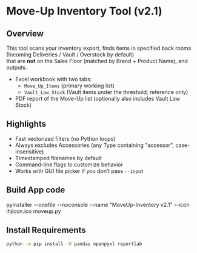 # Move-Up Inventory Tool (v2.1)

## Overview
This tool scans your inventory export, finds items in specified back rooms (Incoming Deliveries / Vault / Overstock by default)  
that are **not** on the Sales Floor (matched by Brand + Product Name), and outputs:

- Excel workbook with two tabs:
  - `Move_Up_Items` (primary working list)
  - `Vault_Low_Stock` (Vault items under the threshold; reference only)
- PDF report of the Move-Up list (optionally also includes Vault Low Stock)

## Highlights
- Fast vectorized filters (no Python loops)
- Always excludes Accessories (any Type containing "accessor", case-insensitive)
- Timestamped filenames by default
- Command-line flags to customize behavior
- Works with GUI file picker if you don’t pass `--input`



## Build App code
pyinstaller --onefile --noconsole --name "MoveUp-Inventory v2.1" --icon ihjicon.ico moveup.py


## Install Requirements
```bash
python -m pip install -U pandas openpyxl reportlab
